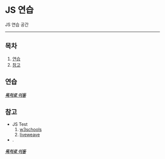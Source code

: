 JS 연습
=====
JS 연습 공간
- - -
## 목차
1. [연습](#연습)
2. [참고](#참고)

## 연습


##### [목차로 이동](#목차)

## 참고
* JS Test
	1. [w3schools](https://www.w3schools.com/html/tryit.asp?filename=tryhtml_default)
	2. [liveweave](https://liveweave.com/)
* .


##### [목차로 이동](#목차)
